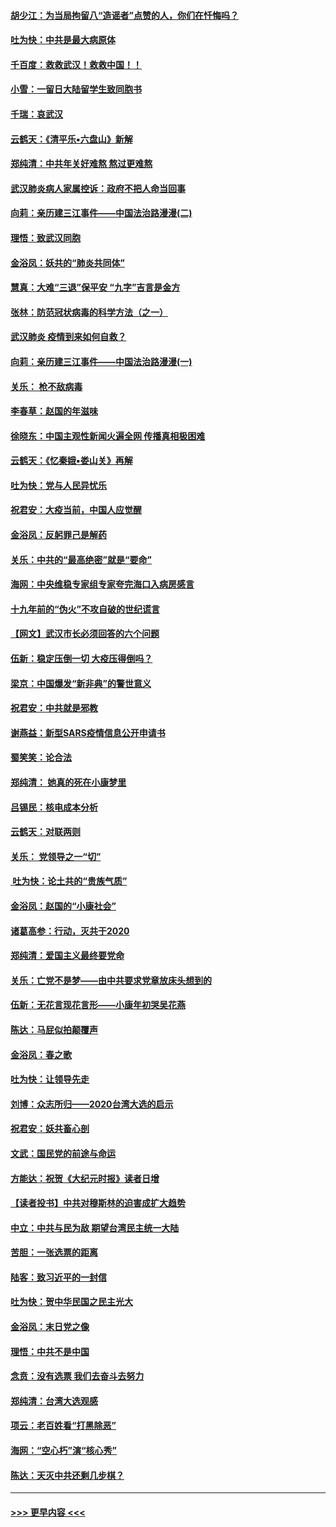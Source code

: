#### [胡少江：为当局拘留八“造谣者”点赞的人，你们在忏悔吗？](../pages/nsc993/n11836801.md?t=02012122) 
#### [吐为快：中共是最大病原体](../pages/nsc993/n11836748.md?t=02012122) 
#### [千百度：救救武汉！救救中国！！](../pages/nsc993/n11836145.md?t=02012122) 
#### [小雪：一留日大陆留学生致同胞书](../pages/nsc993/n11834624.md?t=02012122) 
#### [千瑞：哀武汉](../pages/nsc993/n11833647.md?t=02012122) 
#### [云鹤天：《清平乐▪六盘山》新解](../pages/nsc993/n11833611.md?t=02012122) 
#### [郑纯清：中共年关好难熬 熬过更难熬](../pages/nsc993/n11833489.md?t=02012122) 
#### [武汉肺炎病人家属控诉：政府不把人命当回事](../pages/nsc993/n11833205.md?t=02012122) 
#### [向莉：亲历建三江事件——中国法治路漫漫(二)](../pages/nsc993/n11829102.md?t=02012122) 
#### [理悟：致武汉同胞](../pages/nsc993/n11831522.md?t=02012122) 
#### [金浴凤：妖共的“肺炎共同体”](../pages/nsc993/n11829448.md?t=02012122) 
#### [慧真：大难“三退”保平安 “九字”吉言是金方](../pages/nsc993/n11829501.md?t=02012122) 
#### [张林：防范冠状病毒的科学方法（之一）](../pages/nsc993/n11828618.md?t=02012122) 
#### [武汉肺炎 疫情到来如何自救？](../pages/nsc993/n11827632.md?t=02012122) 
#### [向莉：亲历建三江事件——中国法治路漫漫(一)](../pages/nsc993/n11827190.md?t=02012122) 
#### [关乐： 枪不敌病毒](../pages/nsc993/n11826746.md?t=02012122) 
#### [李春草：赵国的年滋味](../pages/nsc993/n11826321.md?t=02012122) 
#### [徐晓东：中国主观性新闻火遍全网 传播真相极困难](../pages/nsc993/n11826508.md?t=02012122) 
#### [云鹤天：《忆秦娥▪娄山关》再解](../pages/nsc993/n11824682.md?t=02012122) 
#### [吐为快：党与人民异忧乐](../pages/nsc993/n11824660.md?t=02012122) 
#### [祝君安：大疫当前，中国人应觉醒](../pages/nsc993/n11821946.md?t=02012122) 
#### [金浴凤：反躬罪己是解药](../pages/nsc993/n11820280.md?t=02012122) 
#### [关乐：中共的“最高绝密”就是“要命”](../pages/nsc993/n11816946.md?t=02012122) 
#### [海网：中央维稳专家组专家夸完海口入病房感言](../pages/nsc993/n11815138.md?t=02012122) 
#### [十九年前的“伪火”不攻自破的世纪谎言](../pages/nsc993/n11813238.md?t=02012122) 
#### [【网文】武汉市长必须回答的六个问题](../pages/nsc993/n11813848.md?t=02012122) 
#### [伍新：稳定压倒一切 大疫压得倒吗？](../pages/nsc993/n11812634.md?t=02012122) 
#### [梁京：中国爆发“新非典”的警世意义](../pages/nsc993/n11812554.md?t=02012122) 
#### [祝君安：中共就是邪教](../pages/nsc993/n11812431.md?t=02012122) 
#### [谢燕益：新型SARS疫情信息公开申请书](../pages/nsc993/n11808840.md?t=02012122) 
#### [蜀笑笑：论合法](../pages/nsc993/n11808064.md?t=02012122) 
#### [郑纯清： 她真的死在小康梦里](../pages/nsc993/n11806623.md?t=02012122) 
#### [吕锡民：核电成本分析](../pages/nsc993/n11806284.md?t=02012122) 
#### [云鹤天：对联两则](../pages/nsc993/n11805957.md?t=02012122) 
#### [关乐： 党领导之一“切”](../pages/nsc993/n11804505.md?t=02012122) 
#### [ 吐为快：论土共的“贵族气质”](../pages/nsc993/n11804490.md?t=02012122) 
#### [金浴凤：赵国的“小康社会”](../pages/nsc993/n11804452.md?t=02012122) 
#### [诸葛高参：行动，灭共于2020](../pages/nsc993/n11804120.md?t=02012122) 
#### [郑纯清：爱国主义最终要党命](../pages/nsc993/n11802197.md?t=02012122) 
#### [关乐：亡党不是梦——由中共要求党章放床头想到的](../pages/nsc993/n11802156.md?t=02012122) 
#### [伍新：无花言现花言形——小康年初哭吴花燕](../pages/nsc993/n11800044.md?t=02012122) 
#### [陈达：马屁似拍颠覆声](../pages/nsc993/n11800010.md?t=02012122) 
#### [金浴凤：春之歌](../pages/nsc993/n11797687.md?t=02012122) 
#### [吐为快：让领导先走](../pages/nsc993/n11797512.md?t=02012122) 
#### [刘博：众志所归——2020台湾大选的启示](../pages/nsc993/n11796878.md?t=02012122) 
#### [祝君安：妖共畜心剖](../pages/nsc993/n11794273.md?t=02012122) 
#### [文武：国民党的前途与命运](../pages/nsc993/n11794198.md?t=02012122) 
#### [方能达：祝贺《大纪元时报》读者日增](../pages/nsc993/n11793807.md?t=02012122) 
#### [【读者投书】中共对穆斯林的迫害成扩大趋势](../pages/nsc993/n11791371.md?t=02012122) 
#### [中立：中共与民为敌 期望台湾民主统一大陆](../pages/nsc993/n11790392.md?t=02012122) 
#### [苦胆：一张选票的距离](../pages/nsc993/n11788914.md?t=02012122) 
#### [陆客：致习近平的一封信](../pages/nsc993/n11788867.md?t=02012122) 
#### [吐为快：贺中华民国之民主光大](../pages/nsc993/n11788618.md?t=02012122) 
#### [金浴凤：末日党之像](../pages/nsc993/n11787475.md?t=02012122) 
#### [理悟：中共不是中国](../pages/nsc993/n11787463.md?t=02012122) 
#### [念贲：没有选票  我们去奋斗去努力](../pages/nsc993/n11787398.md?t=02012122) 
#### [郑纯清：台湾大选观感](../pages/nsc993/n11786210.md?t=02012122) 
#### [项云：老百姓看“打黑除恶”](../pages/nsc993/n11785398.md?t=02012122) 
#### [海网：“空心朽”演“核心秀”](../pages/nsc993/n11783874.md?t=02012122) 
#### [陈达：天灭中共还剩几步棋？](../pages/nsc993/n11783719.md?t=02012122) 

----
#### [ >>> 更早内容 <<< ](../indexes/nsc993-earlier.md)
